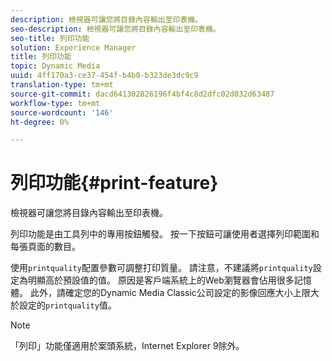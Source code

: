 ```yaml
---
description: 檢視器可讓您將目錄內容輸出至印表機。
seo-description: 檢視器可讓您將目錄內容輸出至印表機。
seo-title: 列印功能
solution: Experience Manager
title: 列印功能
topic: Dynamic Media
uuid: 4ff170a3-ce37-454f-b4b0-b323de3dc9c9
translation-type: tm+mt
source-git-commit: dacd641302826196f4bf4c8d2dfc02d032d63487
workflow-type: tm+mt
source-wordcount: '146'
ht-degree: 0%

---
```



# 列印功能{#print-feature}

檢視器可讓您將目錄內容輸出至印表機。

列印功能是由工具列中的專用按鈕觸發。 按一下按鈕可讓使用者選擇列印範圍和每張頁面的數目。

使用`printquality`配置參數可調整打印質量。 請注意，不建議將`printquality`設定為明顯高於預設值的值。 原因是客戶端系統上的Web瀏覽器會佔用很多記憶體。 此外，請確定您的Dynamic Media Classic公司設定的影像回應大小上限大於設定的`printquality`值。

>[!NOTE]
>
>「列印」功能僅適用於案頭系統，Internet Explorer 9除外。

